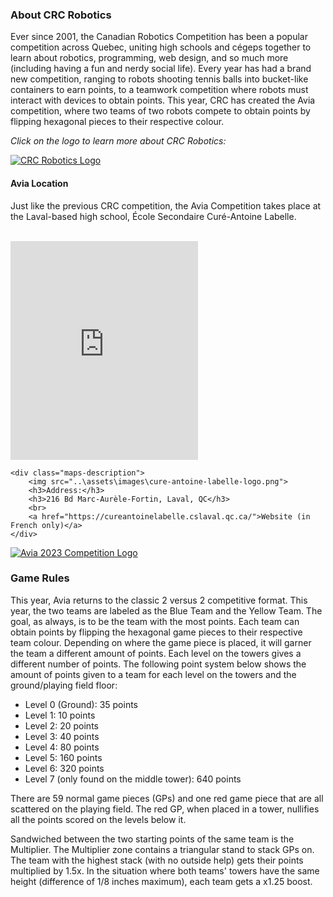 ### About CRC Robotics

Ever since 2001, the Canadian Robotics Competition has been a popular competition across Quebec, uniting high schools and cégeps together to learn about robotics, programming, web design, and so much more (including having a fun and nerdy social life). Every year has had a brand new competition, ranging to robots shooting tennis balls into bucket-like containers to earn points, to a teamwork competition where robots must interact with devices to obtain points. This year, CRC has created the Avia competition, where two teams of two robots compete to obtain points by flipping hexagonal pieces to their respective colour.

*Click on the logo to learn more about CRC Robotics:*

[![CRC Robotics Logo](..\assets\images\CRClogo.png "CRC Robotics")](https://robo-crc.ca/about/)

#### Avia Location

Just like the previous CRC competition, the Avia Competition takes place at the Laval-based high school, École Secondaire Curé-Antoine Labelle.

<br>

<div class="maps">
    <iframe src="https://www.google.com/maps/embed?pb=!1m18!1m12!1m3!1d3710.034473440165!2d-73.78551805480069!3d45.60494076994095!2m3!1f0!2f0!3f0!3m2!1i1024!2i768!4f13.1!3m3!1m2!1s0x4cc926bf715640d3%3A0x68944ee7cd7ccc9b!2sSchool%20Secondary%20Cur%C3%A9-Antoine-Labelle!5e1!3m2!1sen!2sca!4v1674788854305!5m2!1sen!2sca" class="real-map" margin="auto" height="350" style="border:0;" allowfullscreen="" loading="lazy" referrerpolicy="no-referrer-when-downgrade"></iframe>
    
    <div class="maps-description">
        <img src="..\assets\images\cure-antoine-labelle-logo.png">
        <h3>Address:</h3>
        <h3>216 Bd Marc-Aurèle-Fortin, Laval, QC</h3>
        <br>
        <a href="https://cureantoinelabelle.cslaval.qc.ca/">Website (in French only)</a>
    </div>

</div>

[![Avia 2023 Competition Logo](..\assets\images\AviaOfficialLogo.png "Avia 2023 Logo")](https://robo-crc.ca/avia-2023/)

### Game Rules

This year, Avia returns to the classic 2 versus 2 competitive format. This year, the two teams are labeled as the Blue Team and the Yellow Team. The goal, as always, is to be the team with the most points. Each team can obtain points by flipping the hexagonal game pieces to their respective team colour. Depending on where the game piece is placed, it will garner the team a different amount of points. Each level on the towers gives a different number of points. The following point system below shows the amount of points given to a team for each level on the towers and the ground/playing field floor:

<ul>
<li> Level 0 (Ground): 35 points </li>
<li>Level 1: 10 points </li>
<li>Level 2: 20 points </li>
<li>Level 3: 40 points </li>
<li>Level 4: 80 points </li>
<li>Level 5: 160 points </li>
<li>Level 6: 320 points </li>
<li>Level 7 (only found on the middle tower): 640 points </li>
</ul>


<!-- Import the component -->
<script type="module" src="https://unpkg.com/@google/model-viewer/dist/model-viewer.min.js"></script>

<!-- Use it like any other HTML element -->
<model-viewer class="field_model" alt="Avia 2023 Game Field" src="../assets/field/game_field.glb" shadow-intensity="1" camera-controls touch-action="pan-y"></model-viewer>

<!--ar environment-image="shared-assets/environments/moon_1k.hdr" poster="shared-assets/models/NeilArmstrong.webp" -->

There are 59 normal game pieces (GPs) and one red game piece that are all scattered on the playing field. The red GP, when placed in a tower, nullifies all the points scored on the levels below it.

Sandwiched between the two starting points of the same team is the Multiplier. The Multiplier zone contains a triangular stand to stack GPs on. The team with the highest stack (with no outside help) gets their points multiplied by 1.5x. In the situation where both teams' towers have the same height (difference of 1/8 inches maximum), each team gets a x1.25 boost.